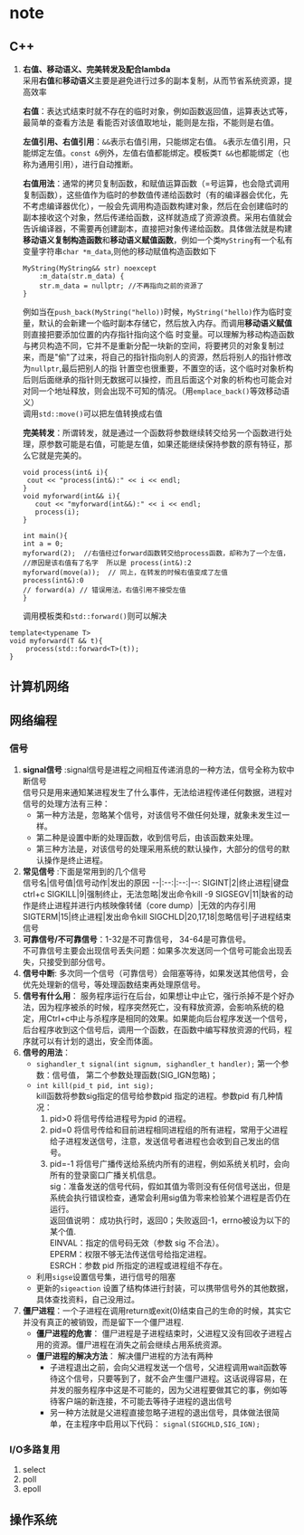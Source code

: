 # note
## C++
1. **右值、移动语义、完美转发及配合lambda**  
   采用**右值**和**移动语义**主要是避免进行过多的副本复制，从而节省系统资源，提高效率  
   
   **右值**：表达式结束时就不存在的临时对象，例如函数返回值，运算表达式等，最简单的查看方法是
   看能否对该值取地址，能则是左指，不能则是右值。  
   
   **左值引用、右值引用**：`&&`表示右值引用，只能绑定右值。 `&`表示左值引用，只能绑定左值。`const &`例外，左值右值都能绑定。模板类`T &&`也都能绑定（也称为通用引用），进行自动推断。 
   
   **右值用法**：通常的拷贝复制函数，和赋值运算函数（=号运算，也会隐式调用复制函数），这些值作为临时的参数值传递给函数时（有的编译器会优化，先不考虑编译器优化），一般会先调用构造函数构建对象，然后在会创建临时的副本接收这个对象，然后传递给函数，这样就造成了资源浪费。采用右值就会告诉编译器，不需要再创建副本，直接把对象传递给函数。具体做法就是构建**移动语义复制构造函数**和**移动语义赋值函数**，例如一个类`MyString`有一个私有变量字符串`char *m_data`,则他的移动赋值构造函数如下
   ```
   MyString(MyString&& str) noexcept
       :m_data(str.m_data) {
       str.m_data = nullptr; //不再指向之前的资源了
   }
   ```
   例如当在`push_back(MyString("hello))`时候，`MyString("hello)`作为临时变量，默认的会新建一个临时副本存储它，然后放入内存。而调用**移动语义赋值**则直接把要添加位置的内存指针指向这个临   时变量。可以理解为移动构造函数与拷贝构造不同，它并不是重新分配一块新的空间，将要拷贝的对象复制过来，而是"偷"了过来，将自己的指针指向别人的资源，然后将别人的指针修改为`nullptr`,最后把别人的指   针置空也很重要，不置空的话，这个临时对象析构后则后面继承的指针则无数据可以操控，而且后面这个对象的析构也可能会对对同一个地址释放，则会出现不可知的情况。（用`emplace_back()`等效移动语义）  
   调用`std::move()`可以把左值转换成右值  
   
   **完美转发**：所谓转发，就是通过一个函数将参数继续转交给另一个函数进行处理，原参数可能是右值，可能是左值，如果还能继续保持参数的原有特征，那么它就是完美的。  
   ```  
   void process(int& i){
    cout << "process(int&):" << i << endl;
   }
   void myforward(int&& i){
      cout << "myforward(int&&):" << i << endl;
      process(i);
   }

   int main(){
   int a = 0;
   myforward(2);  //右值经过forward函数转交给process函数，却称为了一个左值，
   //原因是该右值有了名字  所以是 process(int&):2
   myforward(move(a));  // 同上，在转发的时候右值变成了左值  process(int&):0
   // forward(a) // 错误用法，右值引用不接受左值
   }  
   ```     
   调用模板类和`std::forward()`则可以解决  
  ```  
  template<typename T>
  void myforward(T && t){
      process(std::forward<T>(t));
  }  
  ```  
  
## 计算机网络

## 网络编程
### 信号
1. **signal信号** :signal信号是进程之间相互传递消息的一种方法，信号全称为软中断信号  
信号只是用来通知某进程发生了什么事件，无法给进程传递任何数据，进程对信号的处理方法有三种：   
   * 第一种方法是，忽略某个信号，对该信号不做任何处理，就象未发生过一样。  
   * 第二种是设置中断的处理函数，收到信号后，由该函数来处理。  
   * 第三种方法是，对该信号的处理采用系统的默认操作，大部分的信号的默认操作是终止进程。
2. **常见信号** :下面是常用到的几个信号  
   信号名|信号值|信号动作|发出的原因
   --|:--:|:--:|--:
   SIGINT|2|终止进程|键盘ctrl+c
   SIGKILL|9|强制终止，无法忽略|发出命令kill -9
   SIGSEGV|11|缺省的动作是终止进程并进行内核映像转储（core dump）|无效的内存引用
   SIGTERM|15|终止进程|发出命令kill
   SIGCHLD|20,17,18|忽略信号|子进程结束信号  
3. **可靠信号/不可靠信号**：1-32是不可靠信号， 34-64是可靠信号。  
   不可靠信号主要会出现信号丢失问题：如果多次发送同一个信号可能会出现丢失，只接受到部分信号。  
4. **信号中断**: 多次同一个信号（可靠信号）会阻塞等待，如果发送其他信号，会优先处理新的信号，等处理函数结束再处理原信号。
5. **信号有什么用**： 服务程序运行在后台，如果想让中止它，强行杀掉不是个好办法，因为程序被杀的时候，程序突然死亡，没有释放资源，会影响系统的稳定，用Ctrl+c中止与杀程序是相同的效果。如果能向后台程序发送一个信号，后台程序收到这个信号后，调用一个函数，在函数中编写释放资源的代码，程序就可以有计划的退出，安全而体面。  
6. **信号的用法**：
   * `sighandler_t signal(int signum, sighandler_t handler);` 第一个参数：信号值， 第二个参数处理函数(SIG_IGN忽略)；
   * `int kill(pid_t pid, int sig);`   
   kill函数将参数sig指定的信号给参数pid 指定的进程。参数pid 有几种情况：  
      1. pid>0 将信号传给进程号为pid 的进程。  
      2. pid=0 将信号传给和目前进程相同进程组的所有进程，常用于父进程给子进程发送信号，注意，发送信号者进程也会收到自己发出的信号。
      3. pid=-1 将信号广播传送给系统内所有的进程，例如系统关机时，会向所有的登录窗口广播关机信息。  
   sig：准备发送的信号代码，假如其值为零则没有任何信号送出，但是系统会执行错误检查，通常会利用sig值为零来检验某个进程是否仍在运行。  
   返回值说明： 成功执行时，返回0；失败返回-1，errno被设为以下的某个值.  
   EINVAL：指定的信号码无效（参数 sig 不合法）。  
   EPERM：权限不够无法传送信号给指定进程。  
   ESRCH：参数 pid 所指定的进程或进程组不存在。  
   * 利用`sigse`设置信号集，进行信号的阻塞
   * 更新的`sigeaction` 设置了结构体进行封装，可以携带信号外的其他数据，具体查找资料，自己没用过。
7. **僵尸进程**：一个子进程在调用return或exit(0)结束自己的生命的时候，其实它并没有真正的被销毁，而是留下一个僵尸进程.
   * **僵尸进程的危害**： 僵尸进程是子进程结束时，父进程又没有回收子进程占用的资源。僵尸进程在消失之前会继续占用系统资源。
   * **僵尸进程的解决方法**： 解决僵尸进程的方法有两种
      * 子进程退出之前，会向父进程发送一个信号，父进程调用wait函数等待这个信号，只要等到了，就不会产生僵尸进程。这话说得容易，在并发的服务程序中这是不可能的，因为父进程要做其它的事，例如等待客户端的新连接，不可能去等待子进程的退出信号
      * 另一种方法就是父进程直接忽略子进程的退出信号，具体做法很简单，在主程序中启用以下代码： `signal(SIGCHLD,SIG_IGN); `
      


 



### I/O多路复用
1. select
2. poll
3. epoll

## 操作系统
